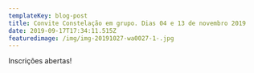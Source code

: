 ```yaml
---
templateKey: blog-post
title: Convite Constelação em grupo. Dias 04 e 13 de novembro 2019
date: 2019-09-17T17:34:11.515Z
featuredimage: /img/img-20191027-wa0027-1-.jpg
---
```

Inscrições abertas!

